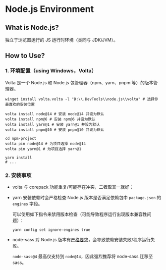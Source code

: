 # Node.js Environment

## What is Node.js?

独立于浏览器运行的 JS 运行时环境（类同与 JDK/JVM）。

## How to Use?

### 1. 环境配置（using Windows，Volta）

Volta 是一个 Node.js 和 Node.js 包管理器（npm、yarn、pnpm 等）的版本管理器。

```shell
winget install volta.volta -l "D:\\.DevTools\\node.js\\volta" # 选择你最喜欢的安装位置

volta install node@14 # 安装 node@14 并设为默认
volta install npm@6 # 安装 npm@6 并设为默认
volta install yarn@1 # 安装 yarn@1 并设为默认
volta install pnpm@10 # 安装 pnpm@10 并设为默认

cd npm-project
volta pin node@14 # 为项目选择 node@14
volta pin yarn@1 # 为项目选择 yarn@1

yarn install
# ...
```

### 2. 安装事项

- volta 与 corepack 功能重复/可能存在冲突，二者取其一就好；
- yarn 安装依赖时会严格检查 Node.js 版本是否满足依赖包中 `package.json` 的 `engines` 字段。

  可以使用如下指令来禁用版本检查（可能导致程序运行出现版本兼容性问题）：

  ```shell
  yarn config set ignore-engines true
  ```

- node-sass 对 Node.js 版本有[严格要求](https://www.npmjs.com/package/node-sass?activeTab=readme#node-version-support-policy)，会导致依赖安装失败/程序运行失败。

  `node-sass@4` 最高仅支持到 `node@14`，因此强烈推荐将 node-sass 迁移至 sass。
